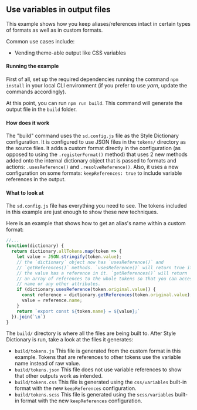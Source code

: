 ## Use variables in output files

This example shows how you keep aliases/references intact in certain types of formats as well as in custom formats.

Common use cases include:

- Vending theme-able output like CSS variables

#### Running the example

First of all, set up the required dependencies running the command `npm install` in your local CLI environment (if you prefer to use *yarn*, update the commands accordingly).

At this point, you can run `npm run build`. This command will generate the output file in the `build` folder.

#### How does it work

The "build" command uses the `sd.config.js` file as the Style Dictionary configuration. It is configured to use JSON files in the `tokens/` directory as the source files. It adds a custom format directly in the configuration (as opposed to using the `.registerFormat()` method) that uses 2 new methods added onto the internal dictionary object that is passed to formats and actions: `.usesReference()` and `.resolveReference()`. Also, it uses a new configuration on some formats: `keepReferences: true` to include variable references in the output.


#### What to look at

The `sd.config.js` file has everything you need to see. The tokens included in this example are just enough to show these new techniques.

Here is an example that shows how to get an alias's name within a custom format:
```javascript
//...
function(dictionary) {
  return dictionary.allTokens.map(token => {
    let value = JSON.stringify(token.value);
    // the `dictionary` object now has `usesReference()` and
    // `getReferences()` methods. `usesReference()` will return true if
    // the value has a reference in it. `getReferences()` will return 
    // an array of references to the whole tokens so that you can access its 
    // name or any other attributes.
    if (dictionary.usesReference(token.original.value)) {
      const reference = dictionary.getReferences(token.original.value);
      value = reference.name;
    }
    return `export const ${token.name} = ${value};`
  }).join(`\n`)
}
```

The `build/` directory is where all the files are being built to. After Style Dictionary is run, take a look at the files it generates:

* `build/tokens.js` This file is generated from the custom format in this example. Tokens that are references to other tokens use the variable name instead of raw value.
* `build/tokens.json` This file does not use variable references to show that other outputs work as intended.
* `build/tokens.css` This file is generated using the `css/variables` built-in format with the new `keepReferences` configuration.
* `build/tokens.scss` This file is generated using the `scss/variables` built-in format with the new `keepReferences` configuration.
